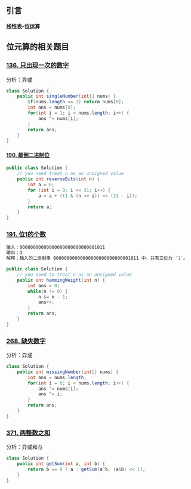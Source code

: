 ## 引言

**线性表-位运算**

## 位元算的相关题目

<!-- more -->

### [136. 只出现一次的数字](https://leetcode-cn.com/problems/single-number/)

分析：异或

```java
class Solution {
    public int singleNumber(int[] nums) {
        if(nums.length == 1) return nums[0];
        int ans = nums[0];
        for(int i = 1; i < nums.length; i++) {
            ans ^= nums[i];
        }
        return ans;
    }
}
```

#### [190. 颠倒二进制位](https://leetcode-cn.com/problems/reverse-bits/)

```java
public class Solution {
    // you need treat n as an unsigned value
    public int reverseBits(int n) {
        int a = 0;
        for (int i = 0; i <= 31; i++) {
            a = a + ((1 & (n >> i)) << (31 - i));
        }
        return a;
    }
}
```

### [191. 位1的个数](https://leetcode-cn.com/problems/number-of-1-bits/)

```bash
输入：00000000000000000000000000001011
输出：3
解释：输入的二进制串 00000000000000000000000000001011 中，共有三位为 '1'。
```

```java
public class Solution {
    // you need to treat n as an unsigned value
    public int hammingWeight(int n) {
        int ans = 0;
        while(n != 0) {
            n &= n - 1;
            ans++;
        }
        return ans;
    }
}
```

### [268. 缺失数字](https://leetcode-cn.com/problems/missing-number/)

分析：异或

```java
class Solution {
    public int missingNumber(int[] nums) {
        int ans = nums.length;
        for(int i = 0; i < nums.length; i++) {
            ans ^= nums[i];
            ans ^= i;
        }
        return ans;
    }
}
```

### [371. 两整数之和](https://leetcode-cn.com/problems/sum-of-two-integers/)

分析：异或和与

```java
class Solution {
    public int getSum(int a, int b) {
        return b == 0 ? a : getSum(a^b, (a&b) << 1);
    }
}
```

